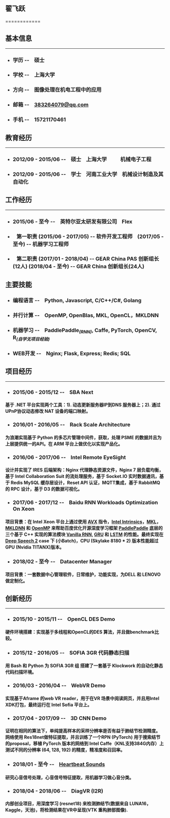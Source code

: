 ## 翟飞跃
============

## **基本信息**
---------
* ### 学历 -- &nbsp;&nbsp; 硕士
* ### 学校 -- &nbsp;&nbsp; 上海大学
* ### 方向 -- &nbsp;&nbsp; 图像处理在机电工程中的应用
* ### 邮箱 -- &nbsp;&nbsp; 383264079@qq.com
* ### 手机 -- &nbsp;&nbsp; 15721170461

## **教育经历**
---------
* ### 2012/09 - 2015/06 -- &nbsp;&nbsp; 硕士 &nbsp;&nbsp; 上海大学 &nbsp;&nbsp;&nbsp;&nbsp;&nbsp;&nbsp;&nbsp;&nbsp;&nbsp; 机械电子工程               
* ### 2012/09 - 2015/06 -- &nbsp;&nbsp; 学士 &nbsp;&nbsp; 河南工业大学 &nbsp;&nbsp; 机械设计制造及其自动化      

## **工作经历**
----------
* ### 2015/06 - 至今 -- &nbsp;&nbsp; **英特尔亚太研发有限公司** &nbsp;&nbsp; Flex 
* ### &nbsp;&nbsp; 第一职责 (2015/06 - 2017/05) -- **软件开发工程师** &nbsp;&nbsp; (2017/05 - 至今) -- **机器学习工程师**
* ### &nbsp;&nbsp; 第二职责 (2017/01 - 2018/04) -- **GEAR China PAS 创新组长(12人)** (2018/04 - 至今) -- **GEAR China 创新组长(24人)**

## **主要技能**
* ### 编程语言 -- &nbsp;&nbsp; **Python**, Javascript, C/C++/C#, Golang
* ### 并行计算 -- &nbsp;&nbsp; OpenMP, OpenBlas, MKL, OpenCL，MKLDNN
* ### 机器学习 -- &nbsp;&nbsp; PaddlePaddle<sub>*(RNN)*</sub>, Caffe, PyTorch, OpenCV, R<sub>*(自学无项目经验)*</sub>
* ### WEB开发 -- &nbsp;&nbsp;  Nginx; Flask, Express; Redis; SQL

## **项目经历**
--------------------
* ### 2015/06 - 2015/12 -- &nbsp;&nbsp; **SBA Next**
#### 基于 .NET 平台实现两个工具：1). 动态更新服务器IP到DNS 服务器上；2). 通过UPnP协议动态修改 NAT 设备的端口映射。

* ### 2016/01 - 2016/05 -- &nbsp;&nbsp; **Rack Scale Architecture**
#### 为浪潮实现基于 Python 的多芯片管理中间件，获取，处理 PSME 的数据并且为上层提供统一的API。在 ARM 平台上做优化以实现产品化。

* ### 2016/06 - 2017/06 -- &nbsp;&nbsp; **Intel Remote EyeSight**
#### 设计并实现了 IRES 后端架构：Nginx 代理静态资源文件，Nginx 7 层负载均衡，基于 Intel Collaboration Suit 的流处理服务，基于 Socket.IO 实时数据通讯，基于 Redis MySQL 缓存层设计，Reset API 认证，MQTT集成，基于 RabbitMQ 的 RPC 设计，基于 D3 的数据可视化。

* ### 2017/06 - 2017/12 -- &nbsp;&nbsp; **Baidu RNN Workloads Optimization On Xeon**
#### 项目背景：在 Intel Xeon 平台上通过使用 [AVX](https://en.wikipedia.org/wiki/Advanced_Vector_Extensions) 指令，[Intel Intrinsics](https://software.intel.com/sites/landingpage/IntrinsicsGuide/)，[MKL](https://software.intel.com/en-us/mkl)，[MKLDNN](https://github.com/intel/mkl-dnn) 和 [OpenMP](https://en.wikipedia.org/wiki/OpenMP) 来帮助百度优化开源深度学习框架 [PaddlePaddle](https://github.com/PaddlePaddle/Paddle) 底层的三个基于 C++ 实现的算法模块 [Vanilla RNN](https://en.wikipedia.org/wiki/Recurrent_neural_network), [GRU](https://en.wikipedia.org/wiki/Gated_recurrent_unit) 和 [LSTM](https://en.wikipedia.org/wiki/Long_short-term_memory) 的性能。最终实现在 [Deep Speech 2](https://github.com/PaddlePaddle/DeepSpeech) case 下 (小Batch)，CPU (Skylake 8180 * 2) 版本性能超过 GPU (Nvidia TITANX)版本。

* ### 2018/02 - 至今 -- &nbsp;&nbsp; **Datacenter Manager**
#### 项目背景：一套数据中心管理软件，日常维护，功能实现，为DELL 和 LENOVO 做定制化。

## **创新经历**
--------------------
* ### 2015/10 - 2015/11 -- &nbsp;&nbsp; **OpenCL DES Demo**
#### 硬件环境搭建：实现基于多线程和OpenCL的DES 算法，并且做benchmark比较。

* ### 2015/12 - 2016/05 -- &nbsp;&nbsp; **SOFIA 3GR 代码静态扫描**			
#### 用 Bash 和 Python 为 SOFIA 3GR 组 搭建了一套基于 Klockwork 的自动化静态代码扫描环境。

* ### 2016/03 - 2016/04 -- &nbsp;&nbsp; **WebVR Demo**
#### 实现基于Aframe 的web VR reader，用于在VR 场景中阅读网页，并且用Intel XDK打包，最终运行在 Intel Sofia 平台上。

* ### 2017/04 - 2017/09 -- &nbsp;&nbsp; **3D CNN Demo**
#### 证明在相同的算法下，单纯提高样本的采样分辨率是否有益于肺结节检测精度。 网络使用 Res18net做特征提取，并且训练了一个RPN (PyTorch) 用于搜索结节的proposal，移植 PyTorch 版本的网络到 Intel Caffe（KNL支持384G内存）上测试不同的分辨率 (64, 128, 192) 的精度，精准度和召回率。

* ### 2018/01 - 至今 -- &nbsp;&nbsp; **[Heartbeat Sounds](https://www.kaggle.com/kinguistics/heartbeat-sounds)**
#### 研究心音信号处理，心音信号特征提取，用机器学习做心音分类。

* ### 2018/04 - 2018/06 -- &nbsp;&nbsp; **DiagVR** (I2R)
#### 内部创业项目，用深度学习 (resnet18) 来检测肺结节(数据来自 LUNA16， Kaggle，天池)，将检测结果在VR中呈现(VTK 重构肺部图像).
